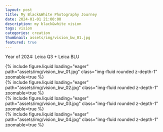 ```yaml
---
layout: post
title: My Black&White Photography Journey
date: 2024-01-01 21:00:00
description: my black&white vision 
tags: vision
categories: creation
thumbnail: assets/img/vision_bw_01.jpg
featured: true
---
```


Year of 2024: Leica Q3 + Leica BLU
<div class="row mt-3">
    <div class="col-md-6 col-sm-12 mt-3 mt-md-0">
        {% include figure.liquid loading="eager" path="assets/img/vision_bw_01.jpg" class="img-fluid rounded z-depth-1" zoomable=true %}
    </div>
    <div class="col-md-6 col-sm-12 mt-3 mt-md-0">
        {% include figure.liquid loading="eager" path="assets/img/vision_bw_02.jpg" class="img-fluid rounded z-depth-1" zoomable=true %}
    </div>
</div>
<div class="row mt-3">
    <div class="col-md-6 col-sm-12 mt-3 mt-md-0">
        {% include figure.liquid loading="eager" path="assets/img/vision_bw_03.jpg" class="img-fluid rounded z-depth-1" zoomable=true %}
    </div>
    <div class="col-md-6 col-sm-12 mt-3 mt-md-0">
        {% include figure.liquid loading="eager" path="assets/img/vision_bw_04.jpg" class="img-fluid rounded z-depth-1" zoomable=true %}
    </div>
</div>
